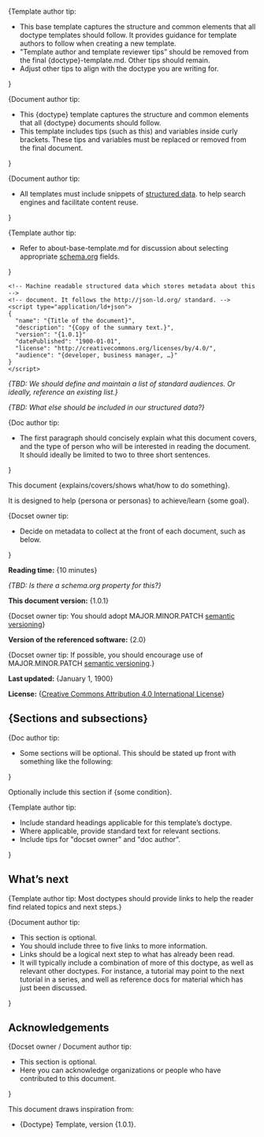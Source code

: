 {Template author tip:

* This base template captures the structure and common elements that all doctype templates should follow. It provides guidance for template authors to follow when creating a new template.
* "Template author and template reviewer tips” should be removed from the final {doctype}-template.md. Other tips should remain.
* Adjust other tips to align with the doctype you are writing for.

}

{Document author tip:

* This {doctype} template captures the structure and common elements that all {doctype} documents should follow.
* This template includes tips (such as this) and variables inside curly brackets. These tips and variables must be replaced or removed from the final document.

}

{Document author tip:

* All templates must include snippets of [structured data](https://developers.google.com/search/docs/guides/sd-policies). to help search engines and facilitate content reuse. 

}

{Template author tip:

* Refer to about-base-template.md for discussion about selecting appropriate [schema.org](https://schema.org/) fields.

}


    <!-- Machine readable structured data which stores metadata about this -->
    <!-- document. It follows the http://json-ld.org/ standard. -->
    <script type="application/ld+json">
    {
      "name": "{Title of the document}",
      "description": "{Copy of the summary text.}",
      "version": "{1.0.1}"
      "datePublished": "1900-01-01",
      "license": "http://creativecommons.org/licenses/by/4.0/",
      "audience": "{developer, business manager, …}"
    }
    </script>

_{TBD: We should define and maintain a list of standard audiences. Or ideally, reference an existing list.}_

_{TBD: What else should be included in our structured data?}_

{Doc author tip:

* The first paragraph should concisely explain what this document covers, and the type of person who will be interested in reading the document. It should ideally be limited to two to three short sentences.

}

This document {explains/covers/shows what/how to do something}.

It is designed to help {persona or personas} to achieve/learn {some goal}.

{Docset owner tip:

* Decide on metadata to collect at the front of each document, such as below.

}

**Reading time:** {10 minutes}

_{TBD: Is there a schema.org property for this?}_

**This document version:** {1.0.1} 

{Docset owner tip: You should adopt MAJOR.MINOR.PATCH [semantic versioning](https://semver.org/)}

**Version of the referenced software:** {2.0}

{Docset owner tip: If possible, you should encourage use of MAJOR.MINOR.PATCH [semantic versioning](https://semver.org/).}

**Last updated:** {January 1, 1900}

**License:** {[Creative Commons Attribution 4.0 International License](http://creativecommons.org/licenses/by/4.0/)}


## {Sections and subsections}

{Doc author tip:

* Some sections will be optional. This should be stated up front with something like the following:

}

Optionally include this section if {some condition}.

{Template author tip:



* Include standard headings applicable for this template’s doctype.
* Where applicable, provide standard text for relevant sections.
* Include tips for "docset owner” and "doc author”.

}


## What’s next

{Template author tip: Most doctypes should provide links to help the reader find related topics and next steps.}

{Document author tip:

* This section is optional.
* You should include three to five links to more information.
* Links should be a logical next step to what has already been read.
* It will typically include a combination of more of this doctype, as well as relevant other doctypes. For instance, a tutorial may point to the next tutorial in a series, and well as reference docs for material which has just been discussed.

}
## Acknowledgements

{Docset owner / Document author tip:

* This section is optional.
* Here you can acknowledge organizations or people who have contributed to this document.

}

This document draws inspiration from:

* {Doctype} Template, version {1.0.1}.
